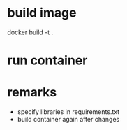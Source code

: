 # build image
docker build -t <name of image> .

# run container


# remarks
- specify libraries in requirements.txt
- build container again after changes
